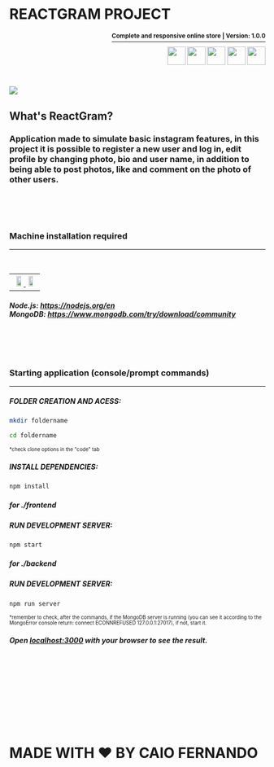 # REACTGRAM PROJECT

<div id="technologies">
  <p align="right"><a href="https://github.com/markleysales/markbunnyOnlStore/blob/main/package.json">
    <sup><strong>Complete and responsive online store | Version: 1.0.0</a></sup></strong></p>
  <div align="right">
    <sup><img width="36px" src="https://user-images.githubusercontent.com/95272518/157799236-8a87a088-b828-4b23-8462-91fc5809fc5f.svg">
    <img width="36px" src="https://user-images.githubusercontent.com/95272518/157799244-3e8e4e9f-6f81-4a58-8bfb-412dcb83f445.svg">
    <img width="36px" src="https://user-images.githubusercontent.com/95272518/157799254-d0d9c3d1-06a6-4df5-82c9-df413e4cf134.svg">
    <img width="36px" src="https://user-images.githubusercontent.com/95272518/157799276-39a59a51-d703-4ed4-8230-33f60f9721ff.svg">
    <img width="36px" src="https://user-images.githubusercontent.com/95272518/157799294-a63b929f-dd6c-4c54-9448-8cd277d68f6b.svg"></sup>
  </div>

  </div>

  <h1>
  <img src='./assets/animação.gif'>
  </h1>

  <div>
  <h2>What's ReactGram?</h2>
  <h3>Application made to simulate basic instagram features, in this project it is possible to register a new user and log in, edit profile by changing photo, bio and user name, in addition to being able to post photos, like and comment on the photo of other users.</h3>
  </div>
    
    
  <br><br><br> 
  
    
<div id="app-installs">
  <h3>Machine installation required</h3>
  <hr><br>
  <table>
    <th>
      <a href="https://nodejs.org/en/">
        <img width="44%" src="https://user-images.githubusercontent.com/95272518/157804111-12b16362-6db7-4fab-a4ac-17b5a32d6a4e.svg">
      </a>
      <a href="https://www.mongodb.com/try/download/community">
        <img width="44%" src="https://user-images.githubusercontent.com/95272518/157804174-756d704a-14b7-4e35-901f-f9cbffe271ec.svg">
      </a>
    </tr>
  </table>
  <h5>
    Node.js: <a href="https://nodejs.org/en/">https://nodejs.org/en</a><br>
    MongoDB: <a href="https://www.mongodb.com/try/download/community">https://www.mongodb.com/try/download/community</a>
  </h5>
</div>
    
                                                                       
  <br><br><br>
    
                                                                       
<div id="instructions">
  <h3>Starting application (console/prompt commands)</h3>
  <hr>
<h5>FOLDER CREATION AND ACESS:</h5> 
    
```bash
mkdir foldername
```
    
```bash
cd foldername
```

<p><sup><sup>*check clone options in the "code" tab</sup></sup></p>
    
<h5>INSTALL DEPENDENCIES:</h5>

```bash
npm install
```

<h5>for ./frontend</h5>

<h5>RUN DEVELOPMENT SERVER:</h5>

```bash
npm start
```

<h5>for ./backend</h5>

<h5>RUN DEVELOPMENT SERVER:</h5>

```bash
npm run server
```

<p><sup><sup>*remember to check, after the commands, if the MongoDB server is running (you can see it according to the MongoError console return: connect ECONNREFUSED 127.0.0.1:27017), if not, start it.</sup></sup></p>
<h5>Open <a href="http://localhost:3000">localhost:3000</a> with your browser to see the result.</h5>
  </div>
    
                                                                                                       
  <br><br><br>

<br><br><br><br>

# MADE WITH ❤️ BY CAIO FERNANDO
